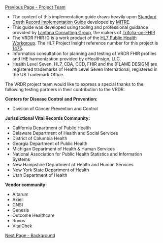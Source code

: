 [Previous Page - Project Team](project_team.html)

* The content of this implementation guide draws heavily upon [Standard Death Record Implementation Guide](https://nightingaleproject.github.io/fhir-death-record/guide/index.html) developed by [MITRE](https://www.mitre.org/). 
* This guide was developed using tooling and professional guidance provided by [Lantana Consulting Group](https://www.lantanagroup.com/), the makers of [Trifolia-on-FHIR](https://trifolia-fhir-dev.lantanagroup.com/)
* The VRDR FHIR IG is a work product of the [HL7 Public Health Workgroup](http://www.hl7.org/Special/committees/pher/overview.cfm). The HL7 Project Insight reference number for this project is [1475](http://www.hl7.org/Special/committees/pher/projects.cfm?action=edit&ProjectNumber=1475).
* Informatics consultation for planning and testing of VRDR FHIR profiles and IHE harmonization provided by eHealthsign, LLC.
* Health Level Seven, HL7, CDA, CCD, FHIR and the [FLAME DESIGN]  are registered trademarks of Health Level Seven International, registered in the US Trademark Office.

The VRDR project team would like to express a special thanks to the following testing partners in their contribution to the VRDR:

**Centers for Disease Control and Prevention:**
- Division of Cancer Prevention and Control

**Jurisdictional Vital Records Community:**
- California Department of Public Health
- Delaware Department of Health and Social Services
- District of Columbia Health
- Georgia Department of Public Health
- Michigan Department of Health & Human Services
- National Association for Public Health Statistics and Information Systems
- New Hampshire Department of Health and Human Services
- New York State Department of Health
- Utah Department of Health

**Vendor community:**
- Altarum
- Axiell
- CNSI
- Genesis
- Outcome Healthcare
- Ruvos
- VitalChek


[Next Page - Background](background.html)